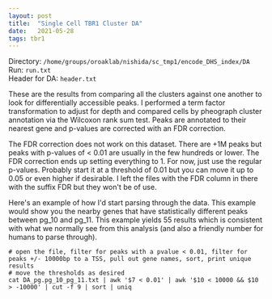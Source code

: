 ```yaml
---
layout: post
title:  "Single Cell TBR1 Cluster DA"
date:   2021-05-28
tags: tbr1
---
```


Directory: `/home/groups/oroaklab/nishida/sc_tmp1/encode_DHS_index/DA`
<br>Run: `run.txt`
<br>Header for DA: `header.txt`

These are the results from comparing all the clusters against one another to look for differentially accessible peaks. I performed a term factor transformation to adjust for depth and compared cells by pheograph cluster annotation via the Wilcoxon rank sum test. Peaks are annotated to their nearest gene and p-values are corrected with an FDR correction.

The FDR correction does not work on this dataset. There are +1M peaks but peaks with p-values of < 0.01 are usually in the few hundreds or lower. The FDR correction ends up setting everything to 1. For now, just use the regular p-values. Probably start it at a threshold of 0.01 but you can move it up to 0.05 or even higher if desirable. I left the files with the FDR column in there with the suffix FDR but they won't be of use.

Here's an example of how I'd start parsing through the data. This example would show you the nearby genes that have statistically different peaks between pg_10 and pg_11. This example yields 55 results which is consistent with what we normally see from this analysis (and also a friendly number for humans to parse through).
```
# open the file, filter for peaks with a pvalue < 0.01, filter for peaks +/- 10000bp to a TSS, pull out gene names, sort, print unique results
# move the thresholds as desired
cat DA_pg.pg_10_pg_11.txt | awk '$7 < 0.01' | awk '$10 < 10000 && $10 > -10000' | cut -f 9 | sort | uniq
```